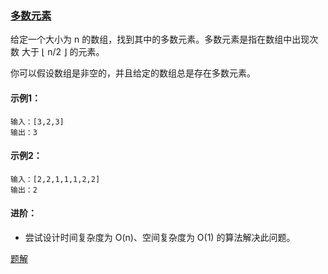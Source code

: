 ### [多数元素](https://leetcode-cn.com/problems/majority-element/)

给定一个大小为 n 的数组，找到其中的多数元素。多数元素是指在数组中出现次数 大于 ⌊ n/2 ⌋ 的元素。

你可以假设数组是非空的，并且给定的数组总是存在多数元素。

#### 示例1：
```
输入：[3,2,3]
输出：3
```

#### 示例2：
```
输入：[2,2,1,1,1,2,2]
输出：2
```

#### 进阶：
- 尝试设计时间复杂度为 O(n)、空间复杂度为 O(1) 的算法解决此问题。

[题解](https://github.com/WavyPeng/happy-together/blob/main/algorithm/array/src/main/java/com/array/solution/MajorityElement.java)
